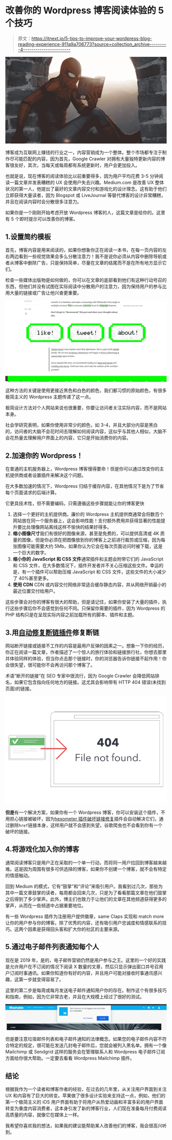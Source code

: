 # 改善你的 Wordpress 博客阅读体验的 5 个技巧

> 原文：<https://itnext.io/5-tips-to-improve-your-wordpress-blog-reading-experience-911a9a706773?source=collection_archive---------4----------------------->

![](img/98799a8d27b26b9580ae50341735ee1f.png)

博客成为互联网上赚钱的行业之一，内容营销成为一个整体。整个市场都专注于制作尽可能匹配的内容，因为首先，Google Crawler 对拥有大量独特更新内容的博客很友好，其次，当每天或每周都有系统更新时，用户会更加投入。

也就是说，现在博客的阅读体验比以前重要得多，因为用户平均花费 3-5 分钟阅读一篇文章并发表糟糕的 UX 会使用户失去兴趣。Medium.com 是改善 UX 整体状况的第一人，他提出了最好的文章内容交付和游戏化的设计理念。这有助于他们立即获得大量读者，因为 Blogspot 或 LiveJournal 等替代博客的设计非常糟糕，并且在阅读内容时会分散很多注意力。

如果你是一个刚刚开始考虑开放 Wordpress 博客的人，这篇文章是给你的。这里有 5 个即时提示可以改善你的博客。

## 1.设置简约模板

首先，博客内容是用来阅读的，如果你想象你正在阅读一本书，在每一页内容的左右两边看到一些视觉效果会多么分散注意力！我不是说你必须从内容中删除导航或者从博客中删除广告，只是保持简单，尽量在文章的结尾而不是在所有地方显示它们。

检查一些媒体出版物是如何做的，你可以在文章的底部看到他们有这种行动号召的东西，但他们并没有试图在实际阅读中分散用户的注意力，因为保持用户的参与比用大量的链接或广告让他兴奋更重要。

![](img/0e5c31ea21dc855836a2f028ad445de5.png)

这种方法的关键是使用更接近黑色和白色的颜色，我们都习惯的原始颜色，有很多极简主义的 Wordpress 主题传递了这一点。

极简设计方法对个人网站来说也很重要，你要让访问者关注实际内容，而不是网站本身。

社会学研究表明，如果你使用非常少的颜色，如 3-4，并且大部分内容是黑白的，访问者的大脑不会花时间去理解如何阅读内容，这似乎与其他人相似，大脑不会花热量去理解用户界面上的内容，它只是开始消费你的内容。

## 2.加速你的 Wordpress！

在普通的主机服务器上，Wordpress 博客慢得要命！但是你可以通过改变你的主机提供商或者设置插件来解决这个问题。

在大多数加速的情况下，Wordpress 归结于缓存内容，在其他情况下是为了节省每个页面请求的后端计算。

它更具技术性，但不需要编码，只需遵循这些步骤就能让你的博客更快

1.  选择一个更好的主机提供商。廉价的 Wordpress 主机提供商通常会将数百个网站放在同一个服务器上，这会影响性能！支付额外费用并获得显著的性能提升要比处理像网站离线这样不愉快的结果好得多。
2.  **缩小图像尺寸**我们有很好的图像来源，甚至是免费的，可以提供高清或 4K 质量的图像，但是你必须在把图像放到你的博客上之前进行裁剪或压缩，因为每张图像可能需要大约 5Mb，如果你认为它会在每次页面访问时被下载，这是一个巨大的数字。
3.  **缩小你的 JavaScript 和 CSS 文件**通常插件和主题会附带它们的 JavaScript 和 CSS 文件，在大多数情况下，插件开发者并不关心压缩这些文件。幸运的是，有一个插件可以帮助压缩 JavaScript 和 CSS 文件，这些文件的大小减少了 40%甚至更多。
4.  **使用 CDN** CDN 或内容交付网络非常适合缓存静态内容，并从网络开销最小的最近位置交付给用户。

这些步骤会对你的博客有很大的帮助，但是请记住，如果你安装了大量的插件，执行这些步骤后你不会感觉到任何不同。只保留你需要的插件，因为 Wordpress 的 PHP 结构只是在呈现实际内容之前加载所有的脚本、插件和主题。

## 3.用[自动修复断链插件](https://hexometer.com/broken-links-repair/)修复断链

网站断开链接或链接不工作的内容是最用户反弹的因素之一。想象一下你的经历，你正在阅读一篇文章，作者描述了一个惊人的旅行体验和链接旅行社，你想去那里并体验同样的体验，但当你点击那个链接时，你的浏览器告诉你链接不起作用！你会很失望，很可能你不会再访问那个博客了。

术语“断开的链接”在 SEO 专家中很流行，因为 Google Crawler 会降低网站排名，如果它包含指向任何地方的链接。这尤其会影响带有 HTTP 404 错误(未找到页面)的链接。

![](img/53f3ad1d523edd93b11f1630e6c582a8.png)

**但是**有一个解决方案，如果你有一个 Wordpress 博客，你可以安装这个插件，不用担心链接被破坏，因为[hexometer 插件破坏链接修复](https://hexometer.com/broken-links-repair)插件会自动解决它们，通过删除`href`链接本身，这样用户就不会感到失望，谷歌爬虫也不会看到你有一个破坏的链接。

## 4.将游戏化加入你的博客

通常阅读博客只是用户正在采取的一个单一行动，而将同一用户拉回到博客越来越难。这是因为周围有很多可供选择的博客，如果你不创建一个博客，就不会有特定的情感触动。

回到 Medium 的模式，它有“鼓掌”和“评论”来吸引用户。我看到过几次，那些为其中一篇文章鼓掌的读者，每周都会回来几次，只是为了看看那篇文章在他们鼓掌之后得到了多少掌声。此外，博主们也致力于让他们的文章在其他频道获得更多的掌声，从而在一些频道中占据重要地位。

有一些 Wordpress 插件为注册用户提供徽章，same Claps 实现和 match more 让你的用户参与你的博客。除了优秀的内容，还有吸引用户忠诚度和情感联系的技巧。这两个因素是获得回头客和扩大你的社区的主要来源。

## 5.通过电子邮件列表通知每个人

现在是 2019 年，是的，电子邮件营销仍然是用户参与之王。这里的一个好的实践是允许用户在不订阅的情况下阅读 X 数量的文章，然后只显示弹出窗口并号召用户订阅时事通讯。如果你知道你有好的内容，并且用户可能对接收时事通讯感兴趣，这第一步就变得容易了。

这里的第二步是每周或每月发送电子邮件通知用户你的存在。制作这个有很多技巧和指南，例如，因为它非常古老，并且在大规模上经过了很好的测试。

![](img/149c36f3575679005e2957992a70141f.png)

但是要注意垃圾邮件列表和电子邮件通知的法律概念。如果您的电子邮件内容不符合特定的规定，很可能在发送几封电子邮件后，您就会被列入黑名单。拥有一个像 Mailchimp 或 Sendgrid 这样的服务会在管理联系人和 Wordpress 电子邮件订阅方面给你很大帮助。一定要去看看 Wordpress Mailchimp 插件。

## 结论

根据我作为一个读者和博客作者的经验，在过去的几年里，从关注用户界面到关注 UX 和内容有了巨大的转变。苹果做了很多设计实验来支持这一点，例如，他们的第一个极简主义的 iOS 用户界面有助于将用户从热爱动画和丰富多彩的用户界面转变为重度内容消费者，这本身引发了新的博客行业，人们现在准备每月付费阅读高质量的内容，就像它在媒体上一样。

我希望你喜欢我的想法，如果我的建议能帮助某人改善他们的博客，我会很高兴听到。
